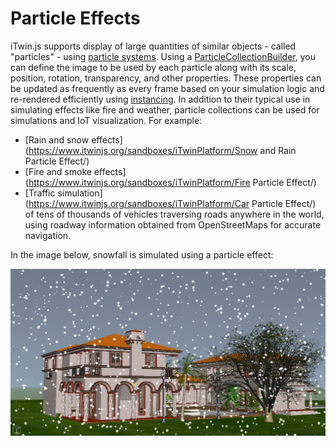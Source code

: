 # Particle Effects

iTwin.js supports display of large quantities of similar objects - called "particles" - using [particle systems](https://en.wikipedia.org/wiki/Particle_system). Using a [ParticleCollectionBuilder]($frontend), you can define the image to be used by each particle along with its scale, position, rotation, transparency, and other properties. These properties can be updated as frequently as every frame based on your simulation logic and re-rendered efficiently using [instancing](https://en.wikipedia.org/wiki/Geometry_instancing). In addition to their typical use in simulating effects like fire and weather, particle collections can be used for simulations and IoT visualization. For example:

- [Rain and snow effects](https://www.itwinjs.org/sandboxes/iTwinPlatform/Snow and Rain Particle Effect/)
- [Fire and smoke effects](https://www.itwinjs.org/sandboxes/iTwinPlatform/Fire Particle Effect/)
- [Traffic simulation](https://www.itwinjs.org/sandboxes/iTwinPlatform/Car Particle Effect/) of tens of thousands of vehicles traversing roads anywhere in the world, using roadway information obtained from OpenStreetMaps for accurate navigation.

In the image below, snowfall is simulated using a particle effect:

![Snowfall particle effect](../../changehistory/assets/snow.jpg)
